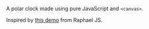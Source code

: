 A polar clock made using pure JavaScript and `<canvas>`.

Inspired by [this demo](https://github.com/Priti-Pandurangan/polar-clock.git) from Raphael JS.